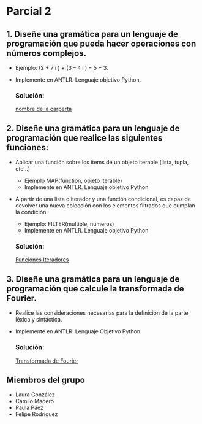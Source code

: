 # Parcial 2

## 1. Diseñe una gramática para un lenguaje de programación que pueda hacer operaciones con números complejos. 
- Ejemplo: (2 + 7 i ) + (3 – 4 i )  = 5 + 3.
- Implemente en ANTLR. Lenguaje objetivo Python.

    ### Solución:

    [nombre de la carperta]()

## 2. Diseñe una gramática para un lenguaje de programación que realice las siguientes funciones:
- Aplicar una función sobre los ítems de un objeto iterable (lista, tupla, etc...)
    - Ejemplo MAP(function, objeto iterable)
    - Implemente en ANTLR. Lenguaje objetivo Python
- A  partir  de  una  lista  o  iterador  y  una  función condicional, es capaz de devolver una nueva colección con los elementos filtrados que cumplan la condición.
    - Ejemplo: FILTER(multiple, numeros)
    - Implemente en ANTLR. Lenguaje objetivo Python

    ### Solución:

    [Funciones Iteradores](https://github.com/whocar3s/Parcial-2/tree/ab904bf2f69a877a1e9d0c1e46f1cab0560d5ffc/FuncionesIteradores)

## 3. Diseñe una gramática para un lenguaje de programación que calcule la transformada de Fourier. 
- Realice   las   consideraciones   necesarias   para   la definición de la parte léxica y sintáctica.
- Implemente en ANTLR. Lenguaje Objetivo Python

    ### Solución:
    [Transformada de Fourier](https://github.com/whocar3s/Parcial-2/tree/4a087098c5951c37eab50caad4df63ec11555b0b/TransformadaFourier)

## Miembros del grupo

- Laura González
- Camilo Madero
- Paula Páez
- Felipe Rodriguez
